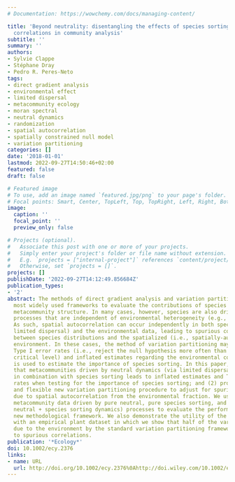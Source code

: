 ```yaml
---
# Documentation: https://wowchemy.com/docs/managing-content/

title: 'Beyond neutrality: disentangling the effects of species sorting and spurious
  correlations in community analysis'
subtitle: ''
summary: ''
authors:
- Sylvie Clappe
- Stéphane Dray
- Pedro R. Peres-Neto
tags:
- direct gradient analysis
- environmental effect
- limited dispersal
- metacommunity ecology
- moran spectral
- neutral dynamics
- randomization
- spatial autocorrelation
- spatially constrained null model
- variation partitioning
categories: []
date: '2018-01-01'
lastmod: 2022-09-27T14:50:46+02:00
featured: false
draft: false

# Featured image
# To use, add an image named `featured.jpg/png` to your page's folder.
# Focal points: Smart, Center, TopLeft, Top, TopRight, Left, Right, BottomLeft, Bottom, BottomRight.
image:
  caption: ''
  focal_point: ''
  preview_only: false

# Projects (optional).
#   Associate this post with one or more of your projects.
#   Simply enter your project's folder or file name without extension.
#   E.g. `projects = ["internal-project"]` references `content/project/deep-learning/index.md`.
#   Otherwise, set `projects = []`.
projects: []
publishDate: '2022-09-27T14:12:49.856684Z'
publication_types:
- '2'
abstract: The methods of direct gradient analysis and variation partitioning are the
  most widely used frameworks to evaluate the contributions of species sorting to
  metacommunity structure. In many cases, however, species are also driven by spatial
  processes that are independent of environmental heterogeneity (e.g., neutral dynamics).
  As such, spatial autocorrelation can occur independently in both species (due to
  limited dispersal) and the environmental data, leading to spurious correlations
  between species distributions and the spatialized (i.e., spatially-autocorrelated)
  environment. In these cases, the method of variation partitioning may present high
  Type I error rates (i.e., reject the null hypothesis more often than the pre-established
  critical level) and inflated estimates regarding the environmental component that
  is used to estimate the importance of species sorting. In this paper, we (1) demonstrate
  that metacommunities driven by neutral dynamics (via limited dispersal) alone or
  in combination with species sorting leads to inflated estimates and Type I error
  rates when testing for the importance of species sorting; and (2) propose a general
  and flexible new variation partitioning procedure to adjust for spurious contributions
  due to spatial autocorrelation from the environmental fraction. We used simulated
  metacommunity data driven by pure neutral, pure species sorting, and mixed (i.e.
  neutral + species sorting dynamics) processes to evaluate the performances of our
  new methodological framework. We also demonstrate the utility of the proposed framework
  with an empirical plant dataset in which we show that half of the variation initially
  due to the environment by the standard variation partitioning framework was due
  to spurious correlations.
publication: '*Ecology*'
doi: 10.1002/ecy.2376
links:
- name: URL
  url: http://doi.org/10.1002/ecy.2376%0Ahttp://doi.wiley.com/10.1002/ecy.2376
---
```

